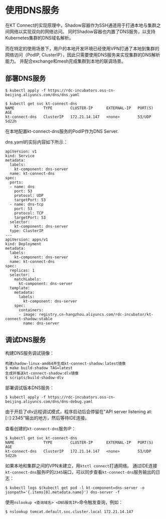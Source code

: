 # 使用DNS服务

在KT Connect的实现原理中，Shadow容器作为SSH通道用于打通本地与集群之间网络以实现双向的网络访问。 同时Shadow容器也内置了DNS服务，以支持Kubernetes集群的DNS域名解析。 

而在特定的使用场景下，用户的本地开发环境已经使用VPN打通了本地到集群的网络访问（PodIP, ClusterIP），因此只需要使用DNS服务来实现集群的DNS解析能力。 并配合exchange和mesh完成集群到本地的联调场景。

## 部署DNS服务

```
$ kubectl apply -f https://rdc-incubators.oss-cn-beijing.aliyuncs.com/dns/dns.yaml
```

```
$ kubectl get svc kt-connect-dns
NAME             TYPE        CLUSTER-IP      EXTERNAL-IP   PORT(S)   AGE
kt-connect-dns   ClusterIP   172.21.14.147   <none>        53/UDP    5d22h
```

在本地配置kt-connect-dns服务的PodIP作为DNS Server.

dns.yaml的实际内容如下所示：

```
apiVersion: v1
kind: Service
metadata:
  labels:
    kt-component: dns-server
  name: kt-connect-dns
spec:
  ports:
  - name: dns
    port: 53
    protocol: UDP
    targetPort: 53
  - name: dns-tcp
    port: 53
    protocol: TCP
    targetPort: 53
  selector:
    kt-component: dns-server
  type: ClusterIP
---
apiVersion: apps/v1
kind: Deployment
metadata:
  labels:
    kt-component: dns-server
  name: kt-connect-dns
spec:
  replicas: 1
  selector:
    matchLabels:
      kt-component: dns-server
  template:
    metadata:
      labels:
        kt-component: dns-server
    spec:
      containers:
      - image: registry.cn-hangzhou.aliyuncs.com/rdc-incubator/kt-connect-shadow:stable
        name: dns-server
```

## 调试DNS服务

构建DNS服务调试镜像：

```
构建shadow-linux-amd64并生成kt-connect-shadow:latest镜像
$ make build-shadow TAG=latest
生成并推送kt-connect-shadow:dlv镜像
$ scripts/build-shadow-dlv
```

部署调试版本DNS服务：

```
$ kubectl apply -f https://rdc-incubators.oss-cn-beijing.aliyuncs.com/dns/dns-debug.yaml
```

由于开启了dlv远程调试模式，程序启动后会停留在"API server listening at: [::]:2345"输出的地方，然后等待IDE连接。

查看创建的`kt-connect-dns`服务IP：

```
$ kubectl get svc kt-connect-dns
NAME             TYPE        CLUSTER-IP      EXTERNAL-IP   PORT(S)   AGE
kt-connect-dns   ClusterIP   172.21.14.147   <none>        53/UDP    5d22h
```

如果本地和集群之间的VPN未建立，用`ktctl connect`打通网络。
通过IDE连接`kt-connect-dns`服务IP的`2345`端口，可以同步查看`kt-connect-dns`服务输出的日志：

```
$ kubectl logs $(kubectl get pod -l kt-component=dns-server -o jsonpath='{.items[0].metadata.name}') dns-server -f
```

使用`nslookup <查询域名> <DNS服务IP>`命令触发查询，例如：

```
$ nslookup tomcat.default.svc.cluster.local 172.21.14.147
```
